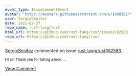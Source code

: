 ```yaml
---
event_type: IssueCommentEvent
avatar: "https://avatars.githubusercontent.com/u/1480321?"
user: SergioBenitez
date: 2021-02-27
repo_name: rust-lang/rust
html_url: https://github.com/rust-lang/rust/issues/82583
repo_url: https://github.com/rust-lang/rust
---
```


<a href='https://github.com/SergioBenitez' target='_blank'>SergioBenitez</a> commented on issue <a href='https://github.com/rust-lang/rust/issues/82583' target='_blank'>rust-lang/rust#82583</a>.

<small>HI all! Thank you for taking a look....</small>

<a href='https://github.com/rust-lang/rust/issues/82583' target='_blank'>View Comment</a>